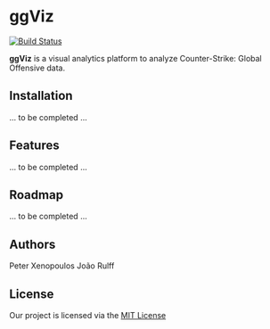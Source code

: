 # ggViz
[![Build Status](https://travis-ci.com/pnxenopoulos/ggViz.svg?branch=master)](https://travis-ci.com/pnxenopoulos/ggViz)

**ggViz** is a visual analytics platform to analyze Counter-Strike: Global Offensive data.

## Installation
... to be completed ...

## Features
... to be completed ...

## Roadmap
... to be completed ...

## Authors
Peter Xenopoulos
João Rulff

## License
Our project is licensed via the [MIT License](https://github.com/pnxenopoulos/ggViz/blob/master/LICENSE)
